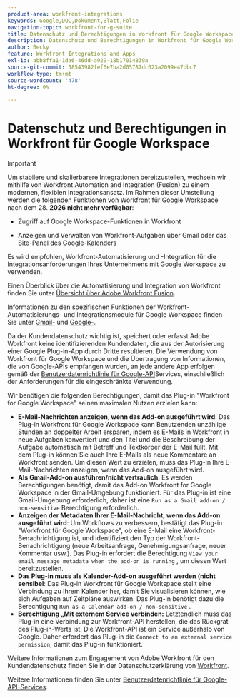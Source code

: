 ```yaml
---
product-area: workfront-integrations
keywords: Google,DOC,Dokument,Blatt,Folie
navigation-topic: workfront-for-g-suite
title: Datenschutz und Berechtigungen in Workfront für Google Workspace
description: Datenschutz und Berechtigungen in Workfront für Google Workspace
author: Becky
feature: Workfront Integrations and Apps
exl-id: abb8ffa1-1da6-46dd-a929-18b17014839a
source-git-commit: 58543982fef6e7ba2d05787dc023a2099e47bbc7
workflow-type: tm+mt
source-wordcount: '478'
ht-degree: 0%

---
```


# Datenschutz und Berechtigungen in Workfront für Google Workspace

>[!IMPORTANT]
>
>Um stabilere und skalierbarere Integrationen bereitzustellen, wechseln wir mithilfe von Workfront Automation and Integration (Fusion) zu einem modernen, flexiblen Integrationsansatz. Im Rahmen dieser Umstellung werden die folgenden Funktionen von Workfront für Google Workspace nach dem 28. **2026 nicht mehr verfügbar**:
>
>* Zugriff auf Google Workspace-Funktionen in Workfront
>
>* Anzeigen und Verwalten von Workfront-Aufgaben über Gmail oder das Site-Panel des Google-Kalenders
>
>Es wird empfohlen, Workfront-Automatisierung und -Integration für die Integrationsanforderungen Ihres Unternehmens mit Google Workspace zu verwenden.
>
>Einen Überblick über die Automatisierung und Integration von Workfront finden Sie unter [Übersicht über Adobe Workfront Fusion](https://experienceleague.adobe.com/en/docs/workfront-fusion/using/get-started-with-fusion/understand-workfront-fusion/workfront-fusion-overview).
>
>Informationen zu den spezifischen Funktionen der Workfront-Automatisierungs- und Integrationsmodule für Google Workspace finden Sie unter [Gmail-](https://experienceleague.adobe.com/en/docs/workfront-fusion/using/references/apps-and-their-modules/third-party-app-connectors/gmail-modules) und [Google-](https://experienceleague.adobe.com/en/docs/workfront-fusion/using/references/apps-and-their-modules/third-party-app-connectors/google-calendar-modules).

Da der Kundendatenschutz wichtig ist, speichert oder erfasst Adobe Workfront keine identifizierenden Kundendaten, die aus der Autorisierung einer Google Plug-in-App durch Dritte resultieren. Die Verwendung von Workfront für Google Workspace und die Übertragung von Informationen, die von Google-APIs empfangen wurden, an jede andere App erfolgen gemäß der [Benutzerdatenrichtlinie für Google-API](https://developers.google.com/terms/api-services-user-data-policy)Services, einschließlich der Anforderungen für die eingeschränkte Verwendung.

Wir benötigen die folgenden Berechtigungen, damit das Plug-in &quot;Workfront for Google Workspace&quot; seinen maximalen Nutzen erzielen kann:

* **E-Mail-Nachrichten anzeigen, wenn das Add-on ausgeführt wird**: Das Plug-in Workfront für Google Workspace kann Benutzenden unzählige Stunden an doppelter Arbeit ersparen, indem es E-Mails in Workfront in neue Aufgaben konvertiert und den Titel und die Beschreibung der Aufgabe automatisch mit Betreff und Textkörper der E-Mail füllt. Mit dem Plug-in können Sie auch Ihre E-Mails als neue Kommentare an Workfront senden. Um diesen Wert zu erzielen, muss das Plug-in Ihre E-Mail-Nachrichten anzeigen, wenn das Add-on ausgeführt wird.
* **Als Gmail-Add-on ausführen/nicht vertraulich**: Es werden Berechtigungen benötigt, damit das Add-on Workfront for Google Workspace in der Gmail-Umgebung funktioniert. Für das Plug-in ist eine Gmail-Umgebung erforderlich, daher ist eine `Run as a Gmail add-on / non-sensitive` Berechtigung erforderlich.
* **Anzeigen der Metadaten Ihrer E-Mail-Nachricht, wenn das Add-on ausgeführt wird**: Um Workflows zu verbessern, bestätigt das Plug-in &quot;Workfront für Google Workspace&quot;, ob eine E-Mail eine Workfront-Benachrichtigung ist, und identifiziert den Typ der Workfront-Benachrichtigung (neue Arbeitsanfrage, Genehmigungsanfrage, neuer Kommentar usw.). Das Plug-in erfordert die Berechtigung `View your email message metadata when the add-on is running` , um diesen Wert bereitzustellen.
* **Das Plug-in muss als Kalender-Add-on ausgeführt werden (nicht sensibel**: Das Plug-in Workfront für Google Workspace stellt eine Verbindung zu Ihrem Kalender her, damit Sie visualisieren können, wie sich Aufgaben auf Zeitpläne auswirken. Das Plug-in benötigt dazu die Berechtigung `Run as a Calendar add-on / non-sensitive` .
* **Berechtigung „Mit externem Service verbinden:** Letztendlich muss das Plug-in eine Verbindung zur Workfront-API herstellen, die das Rückgrat des Plug-in-Werts ist. Die Workfront-API ist ein Service außerhalb von Google. Daher erfordert das Plug-in die `Connect to an external service permission`, damit das Plug-in funktioniert.

Weitere Informationen zum Engagement von Adobe Workfront für den Kundendatenschutz finden Sie in der Datenschutzerklärung von [Workfront](https://www.adobe.com/content/dam/cc/en/legal/terms/enterprise/pdfs/Privacy-Notice-and-Privacy-Shield-Statement-Adobe-Workfront.pdf).

Weitere Informationen finden Sie unter [Benutzerdatenrichtlinie für Google-API-Services](https://developers.google.com/terms/api-services-user-data-policy).
